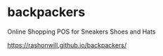 # backpackers
Online Shopping POS for Sneakers Shoes and Hats 


https://rashonwill.github.io/backpackers/
